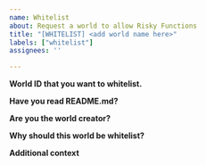```yaml
---
name: Whitelist
about: Request a world to allow Risky Functions
title: "[WHITELIST] <add world name here>"
labels: ["whitelist"]
assignees: ''

---
```


**World ID that you want to whitelist.**
<!-- No, All is not a vaild answer -->
<!-- Easist way to find world ID is by going to the VRChat site https://vrchat.com/home searching for the world and the ID will be in the URL starting with "wrld_" -->

**Have you read README.md?**
<!-- yes/no -->

**Are you the world creator?**
<!-- yes/no -->

**Why should this world be whitelist?**
<!-- Mention why risky functions should be allowed in this world.
ie. World was tagged as game because it has pool table with no private rooms. -->

**Additional context**
<!-- Add any other context or screenshots here. -->
